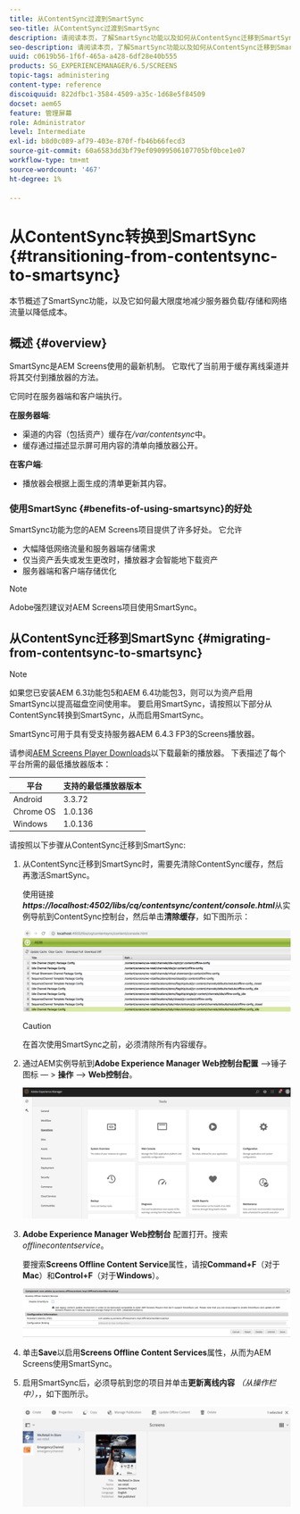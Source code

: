 ```yaml
---
title: 从ContentSync过渡到SmartSync
seo-title: 从ContentSync过渡到SmartSync
description: 请阅读本页，了解SmartSync功能以及如何从ContentSync迁移到SmartSync。
seo-description: 请阅读本页，了解SmartSync功能以及如何从ContentSync迁移到SmartSync。
uuid: c0619b56-1f6f-465a-a428-6df28e40b555
products: SG_EXPERIENCEMANAGER/6.5/SCREENS
topic-tags: administering
content-type: reference
discoiquuid: 822dfbc1-3584-4509-a35c-1d68e5f84509
docset: aem65
feature: 管理屏幕
role: Administrator
level: Intermediate
exl-id: b8d0c089-af79-403e-870f-fb46b66fecd3
source-git-commit: 60a6583dd3bf79ef09099506107705bf0bce1e07
workflow-type: tm+mt
source-wordcount: '467'
ht-degree: 1%

---
```


# 从ContentSync转换到SmartSync {#transitioning-from-contentsync-to-smartsync}

本节概述了SmartSync功能，以及它如何最大限度地减少服务器负载/存储和网络流量以降低成本。

## 概述 {#overview}

SmartSync是AEM Screens使用的最新机制。 它取代了当前用于缓存离线渠道并将其交付到播放器的方法。

它同时在服务器端和客户端执行。

**在服务器端**:

* 渠道的内容（包括资产）缓存在&#x200B;*/var/contentsync*&#x200B;中。
* 缓存通过描述显示屏可用内容的清单向播放器公开。

**在客户端**:

* 播放器会根据上面生成的清单更新其内容。

### 使用SmartSync {#benefits-of-using-smartsync}的好处

SmartSync功能为您的AEM Screens项目提供了许多好处。 它允许

* 大幅降低网络流量和服务器端存储需求
* 仅当资产丢失或发生更改时，播放器才会智能地下载资产
* 服务器端和客户端存储优化

>[!NOTE]
>
>Adobe强烈建议对AEM Screens项目使用SmartSync。

## 从ContentSync迁移到SmartSync {#migrating-from-contentsync-to-smartsync}

>[!NOTE]
>
>如果您已安装AEM 6.3功能包5和AEM 6.4功能包3，则可以为资产启用SmartSync以提高磁盘空间使用率。 要启用SmartSync，请按照以下部分从ContentSync转换到SmartSync，从而启用SmartSync。
>
>SmartSync可用于具有受支持服务器AEM 6.4.3 FP3的Screens播放器。
>
>请参阅[AEM Screens Player Downloads](https://download.macromedia.com/screens/)以下载最新的播放器。 下表描述了每个平台所需的最低播放器版本：

| **平台** | **支持的最低播放器版本** |
|---|---|
| Android | 3.3.72 |
| Chrome OS | 1.0.136 |
| Windows | 1.0.136 |

请按照以下步骤从ContentSync迁移到SmartSync:

1. 从ContentSync迁移到SmartSync时，需要先清除ContentSync缓存，然后再激活SmartSync。

   使用链接&#x200B;***https://localhost:4502/libs/cq/contentsync/content/console.html***&#x200B;从实例导航到ContentSync控制台，然后单击&#x200B;**清除缓存**，如下图所示：

   ![clear_contensync_cache](assets/clear_contesync_cache.png)

   >[!CAUTION]
   >
   >在首次使用SmartSync之前，必须清除所有内容缓存。

1. 通过AEM实例导航到&#x200B;**Adobe Experience Manager Web控制台配置** —>锤子图标 — > **操作** —> **Web控制台**。

   ![screen_shot_2019-02-11at15339pm](assets/screen_shot_2019-02-11at15339pm.png)

1. **Adobe Experience Manager Web控制台** 配置打开。搜索&#x200B;*offlinecontentservice*。

   要搜索&#x200B;**Screens Offline Content Service**&#x200B;属性，请按&#x200B;**Command+F**（对于&#x200B;**Mac**）和&#x200B;**Control+F**（对于&#x200B;**Windows**）。

   ![screen_shot_2019-02-19at22643pm](assets/screen_shot_2019-02-19at22643pm.png)

1. 单击&#x200B;**Save**&#x200B;以启用&#x200B;**Screens Offline Content Services**&#x200B;属性，从而为AEM Screens使用SmartSync。
1. 启用SmartSync后，必须导航到您的项目并单击&#x200B;**更新离线内容** *（从操作栏中），*，如下图所示。

   ![screen_shot_2019-02-25at102605am](assets/screen_shot_2019-02-25at102605am.png)
